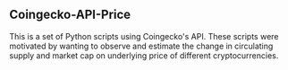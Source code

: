 ## Coingecko-API-Price

This is a set of Python scripts using Coingecko's API.  These scripts were motivated by wanting to observe and estimate the change in circulating supply and market cap on underlying price of different cryptocurrencies.
